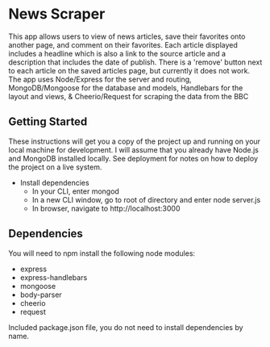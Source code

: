 # News Scraper
This app allows users to view of news articles, save their favorites onto another page, and comment on their favorites. Each article displayed includes a headline which is also a link to the source article and a description that includes the date of publish. There is a 'remove' button next to each article on the saved articles page, but currently it does not work. The app uses Node/Express for the server and routing, MongoDB/Mongoose for the database and models, Handlebars for the layout and views, & Cheerio/Request for scraping the data from the BBC


## Getting Started
These instructions will get you a copy of the project up and running on your local machine for development. I will assume that you already have Node.js and MongoDB installed locally. See deployment for notes on how to deploy the project on a live system.

* Install dependencies
  * In your CLI, enter mongod
  * In a new CLI window, go to root of directory and enter node server.js
  * In browser, navigate to http://localhost:3000

## Dependencies
You will need to npm install the following node modules:
  * express
  * express-handlebars
  * mongoose
  * body-parser
  * cheerio
  * request
  
Included package.json file, you do not need to install dependencies by name.
